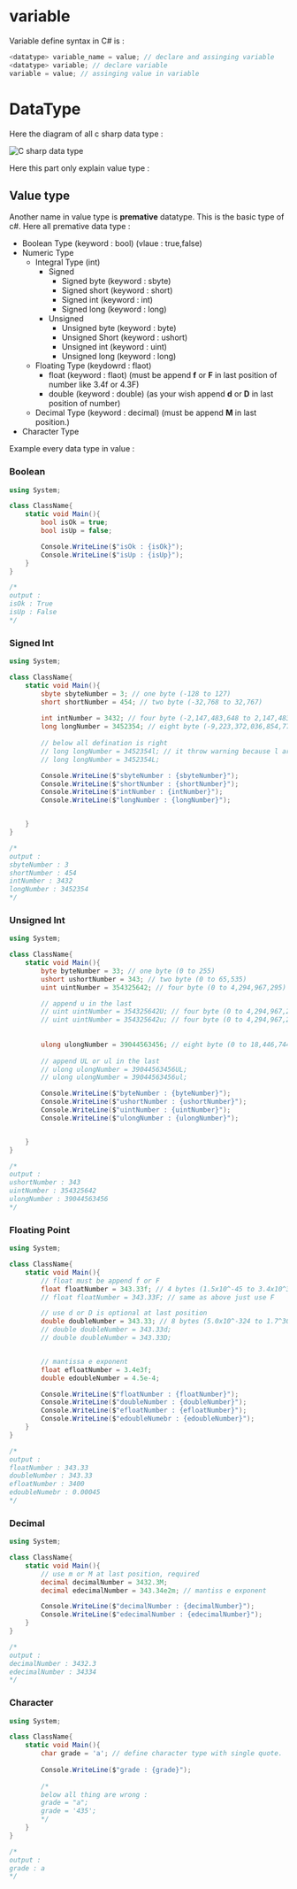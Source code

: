 variable
========

Variable define syntax in C# is :

```cs
<datatype> variable_name = value; // declare and assinging variable
<datatype> variable; // declare variable
variable = value; // assinging value in variable
```

DataType 
========
Here the diagram of all c sharp data type : 

![C sharp data type](./../asset/diagram/datatype_in_csharp.png)

Here this part only explain value type : 

## Value type
Another name in value type is **premative** datatype. This is the basic type of c#. Here all premative data type : 

- Boolean Type (keyword : bool) (vlaue : true,false)
- Numeric Type
  - Integral Type (int)
    - Signed
      - Signed byte (keyword : sbyte)
      - Signed short (keyword : short)
      - Signed int (keyword : int)
      - Signed long (keyword : long)
    - Unsigned
      - Unsigned byte (keyword : byte)
      - Unsigned Short (keyword : ushort)
      - Unsigned int (keyword : uint)
      - Unsigned long (keyword : long)
  - Floating Type (keydowrd : flaot)
    - float (keyword : flaot) (must be append **f** or **F** in last position of number like 3.4f or 4.3F)
    - double (keyword : double) (as your wish append **d** or **D** in last position of number)
  - Decimal Type (keyword : decimal) (must be append **M** in last position.)
- Character Type

Example every data type in value : 

### Boolean
```cs
using System;

class ClassName{
    static void Main(){
        bool isOk = true;
        bool isUp = false; 

        Console.WriteLine($"isOk : {isOk}");
        Console.WriteLine($"isUp : {isUp}");
    }
}

/*
output : 
isOk : True
isUp : False
*/
```

### Signed Int
```cs
using System;

class ClassName{
    static void Main(){
        sbyte sbyteNumber = 3; // one byte (-128 to 127)
        short shortNumber = 454; // two byte (-32,768 to 32,767)
        
        int intNumber = 3432; // four byte (-2,147,483,648 to 2,147,483,647)
        long longNumber = 3452354; // eight byte (-9,223,372,036,854,775,807 to 9,223,372,036,854,775,807,807) 
        
        // below all defination is right
        // long longNumber = 3452354l; // it throw warning because l are 1 look like same
        // long longNumber = 3452354L;  

        Console.WriteLine($"sbyteNumber : {sbyteNumber}");
        Console.WriteLine($"shortNumber : {shortNumber}");
        Console.WriteLine($"intNumber : {intNumber}");
        Console.WriteLine($"longNumber : {longNumber}");


    }
}

/*
output : 
sbyteNumber : 3
shortNumber : 454
intNumber : 3432
longNumber : 3452354
*/
```

###  Unsigned Int

```cs
using System;

class ClassName{
    static void Main(){
        byte byteNumber = 33; // one byte (0 to 255)
        ushort ushortNumber = 343; // two byte (0 to 65,535)
        uint uintNumber = 354325642; // four byte (0 to 4,294,967,295)

        // append u in the last
        // uint uintNumber = 354325642U; // four byte (0 to 4,294,967,295)
        // uint uintNumber = 354325642u; // four byte (0 to 4,294,967,295)
        
        
        ulong ulongNumber = 39044563456; // eight byte (0 to 18,446,744,073,709,551,615)
        
        // append UL or ul in the last
        // ulong ulongNumber = 39044563456UL; 
        // ulong ulongNumber = 39044563456ul; 

        Console.WriteLine($"byteNumber : {byteNumber}");
        Console.WriteLine($"ushortNumber : {ushortNumber}");
        Console.WriteLine($"uintNumber : {uintNumber}");
        Console.WriteLine($"ulongNumber : {ulongNumber}");


    }
}

/*
output : 
ushortNumber : 343
uintNumber : 354325642
ulongNumber : 39044563456
*/
```

### Floating Point

```cs
using System;

class ClassName{
    static void Main(){
        // float must be append f or F
        float floatNumber = 343.33f; // 4 bytes (1.5x10^-45 to 3.4x10^35)
        // float floatNumber = 343.33F; // same as above just use F

        // use d or D is optional at last position
        double doubleNumber = 343.33; // 8 bytes (5.0x10^-324 to 1.7^308)
        // double doubleNumber = 343.33d;
        // double doubleNumber = 343.33D;


        // mantissa e exponent
        float efloatNumber = 3.4e3f;
        double edoubleNumber = 4.5e-4;

        Console.WriteLine($"floatNumber : {floatNumber}");
        Console.WriteLine($"doubleNumber : {doubleNumber}");
        Console.WriteLine($"efloatNumber : {efloatNumber}");
        Console.WriteLine($"edoubleNumebr : {edoubleNumber}");
    }
}

/*
output : 
floatNumber : 343.33
doubleNumber : 343.33
efloatNumber : 3400
edoubleNumebr : 0.00045
*/
```

### Decimal

```cs
using System;

class ClassName{
    static void Main(){
        // use m or M at last position, required
        decimal decimalNumber = 3432.3M;
        decimal edecimalNumber = 343.34e2m; // mantiss e exponent

        Console.WriteLine($"decimalNumber : {decimalNumber}");
        Console.WriteLine($"edecimalNumber : {edecimalNumber}");
    }
}

/*
output : 
decimalNumber : 3432.3
edecimalNumber : 34334
*/
```

### Character

```cs
using System;

class ClassName{
    static void Main(){
        char grade = 'a'; // define character type with single quote.
        
        Console.WriteLine($"grade : {grade}");
        
        /*
        below all thing are wrong : 
        grade = "a";
        grade = '435';
        */
    }
}

/*
output : 
grade : a
*/
```
